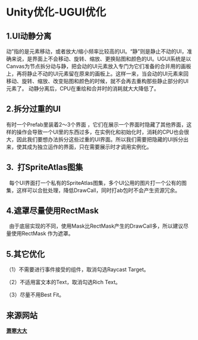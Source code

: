 # Unity优化-UGUI优化

## 1.UI动静分离

动”指的是元素移动，或者放大/缩小频率比较高的UI。“静”则是静止不动的UI，准确来说，是界面上不会移动、旋转、缩放、更换贴图和颜色的UI。UGUI系统是以Canvas为节点拆分动与静，把会动的UI元素放入专门为它们准备的合并用的画板上，再将静止不动的UI元素留在原来的画板上。这样一来，当会动的UI元素来回移动、旋转、缩放、改变贴图和颜色的时候，就不会再去重构那些静止部分的UI元素了。 动静分离后，CPU在重绘和合并时的消耗就大大降低了。

## 2.拆分过重的UI

有时一个Prefab里装着2～3个界面 ，它们在展示一个界面时隐藏了其他界面，这样的操作会导致一个UI里的东西过多，在实例化和初始化时，消耗的CPU也会很大，因此我们要想办法拆分这些过重的UI界面。所以我们需要把隐藏的UI拆分出来，使其成为独立运作的界面，只在需要展示时才调用实例化。

## 3.  打SpriteAtlas图集

  每个UI界面打一个私有的SpriteAtlas图集，多个UI公用的图片打一个公有的图集，这样可以合批处理，降低DrawCall，同时打ab包时不会产生资源冗余。

## 4.遮罩尽量使用RectMask

  由于底层实现的不同，使用Mask比RectMask产生的DrawCall多，所以建议尽量使用RectMask 作为遮罩。

## 5.其它优化

（1）不需要进行事件接受的组件，取消勾选Raycast Target。

（2）不适用富文本的Text，取消勾选Rich Text。

（3）尽量不用Best Fit。

## 来源网站

**[萧寒大大](<https://blog.csdn.net/m0_46712616/article/details/123001829>)**
